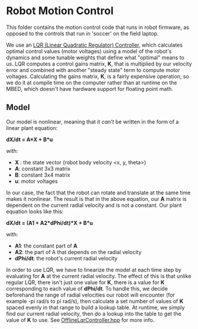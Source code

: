 
# Robot Motion Control

This folder contains the motion control code that runs in robot firmware, as opposed to the controls that run in 'soccer' on the field laptop.

We use an [LQR (Linear Quadratic Regulator) Controller](https://en.wikipedia.org/wiki/Linear-quadratic_regulator), which calculates optimal control values (motor voltages) using a model of the robot's dynamics and some tunable weights that define what "optimal" means to us.  LQR computes a control gains matrix, **K**, that is multiplied by our velocity error and combined with another "steady state" term to compute motor voltages.  Calculating the gains matrix, **K**, is a fairly expensive operation, so we do it at compile time on the computer rather than at runtime on the MBED, which doesn't have hardware support for floating point math.


## Model

Our model is nonlinear, meaning that it *can't* be written in the form of a linear plant equation:

**dX/dt = A\*X + B*u**

with:

* **X** : the state vector (robot body velocity <x, y, theta>)
* **A**: constant 3x3 matrix
* **B**: constant 3x4 matrix
* **u**: motor voltages

In our case, the fact that the robot can rotate and translate at the same time makes it nonlinear.  The result is that in the above equation, our **A** matrix is dependent on the current radial velocity and is not a constant.  Our plant equation looks like this:

**dX/dt = (A1 + A2\*dPhi/dt)\*X + B*u**

with:

* **A1**: the constant part of **A**
* **A2**: the part of A that depends on the radial velocity
* **dPhi/dt**: the robot's current radial velocity

In order to use LQR, we have to linearize the model at each time step by evaluating for **A** at the current radial velocity.  The effect of this is that unlike regular LQR, there isn't just one value for **K**, there is a value for **K** corresponding to each value of **dPhi/dt**.  To handle this, we decide beforehand the range of radial velocities our robot will encounter (for example -pi rad/s to pi rad/s), then calculate a set number of values of **K** spaced evenly in that range to build a lookup table.  At runtime, we simply find our current radial velocity, then do a lookup into the table to get the value of **K** to use.  See [OfflineLqrController.hpp](OfflineLqrController.hpp) for more info.
